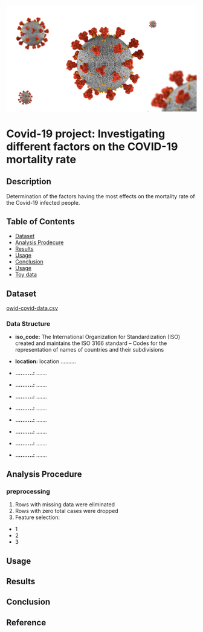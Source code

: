 <img src="img/covid19.jpg" width=750/>

# Covid-19 project: Investigating different factors on the COVID-19 mortality rate #

## Description
Determination of the factors having the most effects on the mortality rate of the Covid-19 infected people.

## Table of Contents
* [Dataset](#Dataset)
* [Analysis Prodecure](#Analysis-Procedure)  
* [Results](#Results)  
* [Usage](#Usage)  
* [Conclusion](#Conclusion)  
* [Usage](#Usage)  
* [Toy data](#Toy-data)  


## Dataset

[owid-covid-data.csv](https://ourworldindata.org/coronavirus)

### Data Structure

* **iso_code:** The International Organization for Standardization (ISO) created and maintains the ISO
3166 standard – Codes for the representation of names of countries and their subdivisions  

* **location:** location ..........

* **..........:** .......

* **..........:** .......

* **..........:** .......

* **..........:** .......

* **..........:** .......

* **..........:** .......

* **..........:** .......

* **..........:** .......


## Analysis Procedure

### preprocessing
1. Rows with missing data were eliminated
2. Rows with zero total cases were dropped
3. Feature selection:  
  * 1  
  * 2  
  * 3  

## Usage

## Results

## Conclusion






Reference
-------

